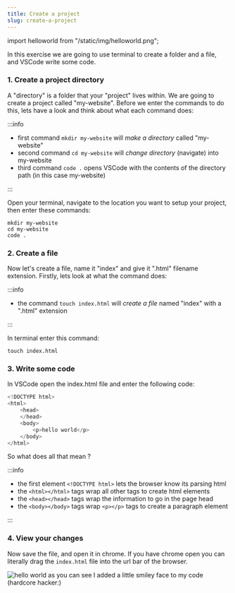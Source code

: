 ```yaml
---
title: Create a project
slug: create-a-project
---
```


import helloworld from "/static/img/helloworld.png";

In this exercise we are going to use terminal to create a folder and a file, and VSCode write some code.

### 1. Create a project directory

A "directory" is a folder that your "project" lives within. We are going to create a project called "my-website". Before we enter the commands to do this, lets have a look and think about what each command does:

:::info

- first command `mkdir my-website` will _make a directory_ called "my-website"
- second command `cd my-website` will _change directory_ (navigate) into my-website
- third command `code .` opens VSCode with the contents of the directory path (in this case my-website)

:::

Open your terminal, navigate to the location you want to setup your project, then enter these commands:

```
mkdir my-website
cd my-website
code .
```

### 2. Create a file

Now let's create a file, name it "index" and give it ".html" filename extension. Firstly, lets look at what the command does:

:::info

- the command `touch index.html` will _create a file_ named "index" with a ".html" extension

:::

In terminal enter this command:

```
touch index.html
```

### 3. Write some code

In VSCode open the index.html file and enter the following code:

```powershell title="index.html"
<!DOCTYPE html>
<html>
    <head>
    </head>
    <body>
        <p>hello world</p>
    </body>
</html>
```

So what does all that mean ?

:::info

- the first element `<!DOCTYPE html>` lets the browser know its parsing html
- the `<html></html>` tags wrap all other tags to create html elements
- the `<head></head>` tags wrap the information to go in the page head
- the `<body></body>` tags wrap `<p></p>` tags to create a paragraph element

:::

### 4. View your changes

Now save the file, and open it in chrome. If you have chrome open you can literally drag the `index.html` file into the url bar of the browser.

<img src={helloworld} alt="hello world" />
as you can see I added a little smiley face to my code (hardcore hacker:)
